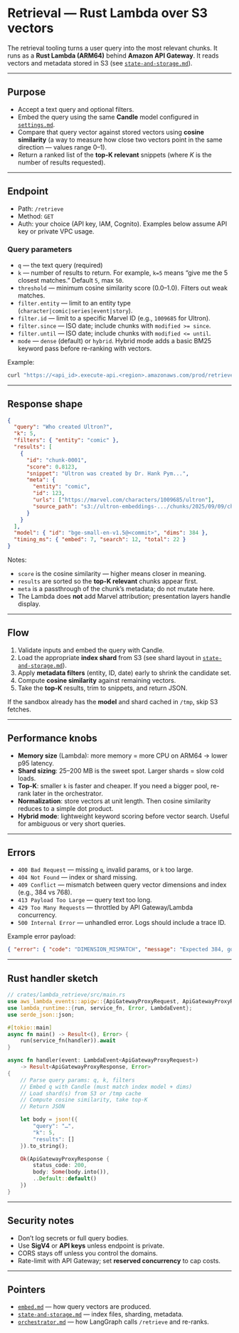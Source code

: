 # Retrieval — Rust Lambda over S3 vectors

The retrieval tooling turns a user query into the most relevant chunks. It runs as a **Rust Lambda (ARM64)** behind **Amazon API Gateway**. It reads vectors and metadata stored in S3 (see [`state-and-storage.md`](./state-and-storage.md)).

---

## Purpose

- Accept a text query and optional filters.  
- Embed the query using the same **Candle** model configured in [`settings.md`](./settings.md).  
- Compare that query vector against stored vectors using **cosine similarity** (a way to measure how close two vectors point in the same direction — values range 0–1).  
- Return a ranked list of the **top-K relevant** snippets (where *K* is the number of results requested).  

---

## Endpoint

- Path: `/retrieve`  
- Method: `GET`  
- Auth: your choice (API key, IAM, Cognito). Examples below assume API key or private VPC usage.  

### Query parameters

- `q` — the text query (required)  
- `k` — number of results to return. For example, `k=5` means “give me the 5 closest matches.” Default `5`, max `50`.  
- `threshold` — minimum cosine similarity score (0.0–1.0). Filters out weak matches.  
- `filter.entity` — limit to an entity type (`character|comic|series|event|story`).  
- `filter.id` — limit to a specific Marvel ID (e.g., `1009685` for Ultron).  
- `filter.since` — ISO date; include chunks with `modified >= since`.  
- `filter.until` — ISO date; include chunks with `modified <= until`.  
- `mode` — `dense` (default) or `hybrid`. Hybrid mode adds a basic BM25 keyword pass before re-ranking with vectors.  

Example:

```bash
curl "https://<api_id>.execute-api.<region>.amazonaws.com/prod/retrieve?q=Who%20created%20Ultron%3F&k=5&filter.entity=comic"
```

---

## Response shape

```json
{
  "query": "Who created Ultron?",
  "k": 5,
  "filters": { "entity": "comic" },
  "results": [
    {
      "id": "chunk-0001",
      "score": 0.8123,
      "snippet": "Ultron was created by Dr. Hank Pym...",
      "meta": {
        "entity": "comic",
        "id": 123,
        "urls": ["https://marvel.com/characters/1009685/ultron"],
        "source_path": "s3://ultron-embeddings-.../chunks/2025/09/09/chunks-00001.jsonl"
      }
    }
  ],
  "model": { "id": "bge-small-en-v1.5@<commit>", "dims": 384 },
  "timing_ms": { "embed": 7, "search": 12, "total": 22 }
}
```

Notes:  
- `score` is the cosine similarity — higher means closer in meaning.  
- `results` are sorted so the **top-K relevant** chunks appear first.  
- `meta` is a passthrough of the chunk’s metadata; do not mutate here.  
- The Lambda does **not** add Marvel attribution; presentation layers handle display.  

---

## Flow

1. Validate inputs and embed the query with Candle.  
2. Load the appropriate **index shard** from S3 (see shard layout in [`state-and-storage.md`](./state-and-storage.md)).  
3. Apply **metadata filters** (entity, ID, date) early to shrink the candidate set.  
4. Compute **cosine similarity** against remaining vectors.  
5. Take the **top-K** results, trim to snippets, and return JSON.  

If the sandbox already has the **model** and shard cached in `/tmp`, skip S3 fetches.  

---

## Performance knobs

- **Memory size** (Lambda): more memory = more CPU on ARM64 → lower p95 latency.  
- **Shard sizing**: 25–200 MB is the sweet spot. Larger shards = slow cold loads.  
- **Top-K**: smaller `k` is faster and cheaper. If you need a bigger pool, re-rank later in the orchestrator.  
- **Normalization**: store vectors at unit length. Then cosine similarity reduces to a simple dot product.  
- **Hybrid mode**: lightweight keyword scoring before vector search. Useful for ambiguous or very short queries.  

---

## Errors

- `400 Bad Request` — missing `q`, invalid params, or `k` too large.  
- `404 Not Found` — index or shard missing.  
- `409 Conflict` — mismatch between query vector dimensions and index (e.g., 384 vs 768).  
- `413 Payload Too Large` — query text too long.  
- `429 Too Many Requests` — throttled by API Gateway/Lambda concurrency.  
- `500 Internal Error` — unhandled error. Logs should include a trace ID.  

Example error payload:

```json
{ "error": { "code": "DIMENSION_MISMATCH", "message": "Expected 384, got 768" } }
```

---

## Rust handler sketch

```rust
// crates/lambda_retrieve/src/main.rs
use aws_lambda_events::apigw::{ApiGatewayProxyRequest, ApiGatewayProxyResponse};
use lambda_runtime::{run, service_fn, Error, LambdaEvent};
use serde_json::json;

#[tokio::main]
async fn main() -> Result<(), Error> {
    run(service_fn(handler)).await
}

async fn handler(event: LambdaEvent<ApiGatewayProxyRequest>)
    -> Result<ApiGatewayProxyResponse, Error>
{
    // Parse query params: q, k, filters
    // Embed q with Candle (must match index model + dims)
    // Load shard(s) from S3 or /tmp cache
    // Compute cosine similarity, take top-K
    // Return JSON

    let body = json!({
        "query": "…",
        "k": 5,
        "results": []
    }).to_string();

    Ok(ApiGatewayProxyResponse {
        status_code: 200,
        body: Some(body.into()),
        ..Default::default()
    })
}
```

---

## Security notes

- Don’t log secrets or full query bodies.  
- Use **SigV4** or **API keys** unless endpoint is private.  
- CORS stays off unless you control the domains.  
- Rate-limit with API Gateway; set **reserved concurrency** to cap costs.  

---

## Pointers

- [`embed.md`](./embed.md) — how query vectors are produced.  
- [`state-and-storage.md`](./state-and-storage.md) — index files, sharding, metadata.  
- [`orchestrator.md`](./orchestrator.md) — how LangGraph calls `/retrieve` and re-ranks.  
